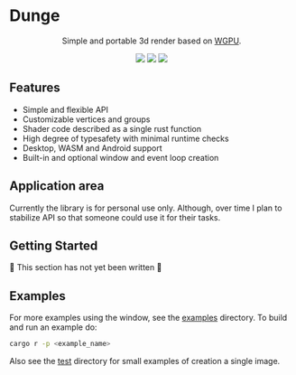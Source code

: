 # Dunge

<div align="center">
    <p>
        Simple and portable 3d render based on <a href="https://github.com/gfx-rs/wgpu">WGPU</a>.
    </p>
    <p>
        <a href="https://crates.io/crates/dunge"><img src="https://img.shields.io/crates/v/dunge.svg"></img></a>
        <a href="https://docs.rs/dunge"><img src="https://docs.rs/dunge/badge.svg"></img></a>
        <a href="https://github.com/nanoqsh/dunge/actions"><img src="https://github.com/nanoqsh/dunge/workflows/ci/badge.svg"></img></a>
    </p>
</div>

## Features
* Simple and flexible API
* Customizable vertices and groups
* Shader code described as a single rust function
* High degree of typesafety with minimal runtime checks
* Desktop, WASM and Android support
* Built-in and optional window and event loop creation

## Application area
Currently the library is for personal use only. Although, over time I plan to stabilize API so that someone could use it for their tasks.

## Getting Started
🚧 This section has not yet been written 🚧

## Examples
For more examples using the window, see the [examples](https://github.com/nanoqsh/dunge/tree/main/examples) directory.
To build and run an example do:
```sh
cargo r -p <example_name>
```

Also see the [test](https://github.com/nanoqsh/dunge/tree/main/dunge/tests) directory for small examples of creation a single image.
